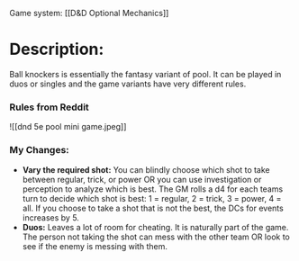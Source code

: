 Game system: [[D&D Optional Mechanics]]
# Description:
Ball knockers is essentially the fantasy variant of pool. It can be played in duos or singles and the game variants have very different rules. 
### Rules from Reddit
![[dnd 5e pool mini game.jpeg]]
### My Changes:
- **Vary the required shot:** You can blindly choose which shot to take between regular, trick, or power OR you can use investigation or perception to analyze which is best. The GM rolls a d4 for each teams turn to decide which shot is best: 1 = regular, 2 = trick,  3 = power, 4 = all. If you choose to take a shot that is not the best, the DCs for events increases by 5.
- **Duos:** Leaves a lot of room for cheating. It is naturally part of the game. The person not taking the shot can mess with the other team OR look to see if the enemy is messing with them.